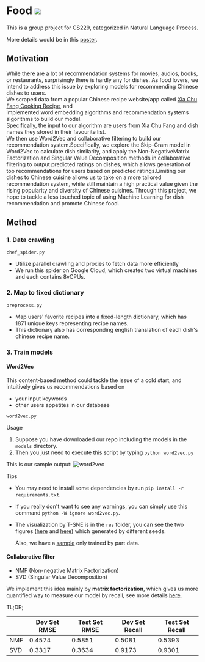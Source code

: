 # Food  <img src="https://latex.codecogs.com/gif.latex?\chi">
This is a group project for CS229, categorized in Natural Language Process.

More details would be in this [poster](https://drive.google.com/open?id=1J7tbJdQwfu4JX3Rdc_TM-nX2g2fifUBA).

## Motivation

While  there  are  a  lot  of  recommendation  systems  for  movies,  audios,  books,  or  restaurants,  surprisingly  there  is 
hardly any for dishes.  As food lovers, we intend to address this issue by exploring models for recommending Chinese dishes to users.  
We scraped data from a popular Chinese recipe website/app called [Xia Chu Fang Cooking Recipe](https://www.xiachufang.com/),  and  
implemented  word  embedding  algorithms  and  recommendation  systems  algorithms to build our model.  
Specifically, the input to our algorithm are users from Xia Chu Fang and dish names they stored in their favourite list.  
We then use Word2Vec and collaborative filtering to build our recommendation system.Specifically, 
we explore the Skip-Gram model in Word2Vec to calculate dish similarity, and apply the Non-NegativeMatrix Factorization 
and Singular Value Decomposition methods in collaborative filtering to output predicted ratings on dishes, 
which allows generation of top recommendations for users based on predicted ratings.Limiting our dishes to Chinese 
cuisine allows us to take on a more tailored recommendation system, while still maintain a high practical value given 
the rising popularity and diversity of Chinese cuisines.  Through this project, we hope to tackle a less touched topic 
of using Machine Learning for dish recommendation and promote Chinese food.

## Method

### 1. Data crawling

```chef_spider.py```
- Utilize parallel crawling and proxies to fetch data more efficiently
- We run this spider on Google Cloud, which created two virtual machines and each contains 8vCPUs.

### 2. Map to fixed dictionary

```preprocess.py```
- Map users' favorite recipes into a fixed-length dictionary, which has 1871 unique keys representing recipe names.
- This dictionary also has corresponding english translation of each dish's chinese recipe name.

### 3. Train models

#### Word2Vec
This content-based method could tackle the issue of a cold start, and intuitively gives us recommendations based on
- your input keywords   
- other users appetites in our database

```word2vec.py```

Usage
1. Suppose you have downloaded our repo including the models in the `models` directory.
2. Then you just need to execute this script by typing `python word2vec.py`

This is our sample output:
![word2vec](res/word2vec_output.png)


Tips
- You may need to install some dependencies by run `pip install -r requirements.txt`.
- If you really don't want to see any warnings, you can simply use this command `python -W ignore word2vec.py`.
- The visualization by T-SNE is in the `res` folder, you can see the two figures ([here](res/word_tsne_full_1.html) and [here](res/word_tsne_full_2.html)) which generated by different seeds.

    Also, we have a [sample](res/word_tsne_small.html) only trained by part data.   

#### Collaborative filter

+ NMF (Non-negative Matrix Factorization)
+ SVD (Singular Value Decomposition)

We implement this idea mainly by **matrix factorization**, which gives us more quantified way to measure our model by recall, see more details [here](collab_filter_analysis.ipynb).

TL;DR;

|     | Dev Set RMSE | Test Set RMSE | Dev Set Recall | Test Set Recall |
|-----|--------------|---------------|----------------|-----------------|
| NMF | 0.4574       | 0.5851        | 0.5081         | 0.5393          |
| SVD | 0.3317       | 0.3634        | 0.9173         | 0.9301          |

